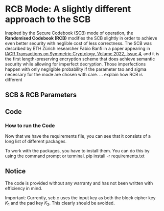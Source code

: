 # RCB Mode: A slightly different approach to the SCB 

Inspired by the Secure Codebook (SCB) mode of operation, the **Randomised Codebook (RCB)** modifies the SCB slightly in order to achieve even better security with neglible cost of less correctness. 
The SCB was described by ETH Zürich researcher Fabio Banfi in a paper appearing in [IACR Transactions on Symmetric Cryptology, Volume 2022, Issue 4](https://tosc.iacr.org/index.php/ToSC/article/view/9970), 
and it is the first length-preserving encryption scheme that does achieve semantic security while allowing for imperfect decryption. Those imperfections happen with only negligible 
probability if the parameter tao and sigma necessary for the mode are chosen with care. ... explain how RCB is different

## SCB & RCB Parameters

## Code
### How to run the Code
Now that we have the requirements file, you can see that it consists of a long list of different packages.

To work with the packages, you have to install them. You can do this by using the command prompt or terminal.
pip install -r requirements.txt

## Notice
The code is provided without any warranty and has not been written with efficiency in mind.

Important: Currently, scb.c uses the input key as both the block cipher key $K_1$ and the pad key $K_2$. This clearly should be avoided.
